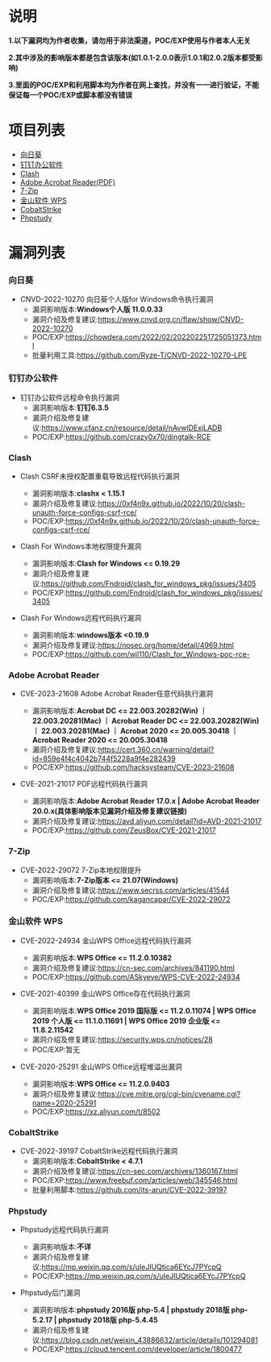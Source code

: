 # 说明
**1.以下漏洞均为作者收集，请勿用于非法渠道，POC/EXP使用与作者本人无关**

**2.其中涉及的影响版本都是包含该版本(如1.0.1-2.0.0表示1.0.1和2.0.2版本都受影响)**

**3.里面的POC/EXP和利用脚本均为作者在网上查找，并没有一一进行验证，不能保证每一个POC/EXP或脚本都没有错误**

# 项目列表

- [向日葵](#向日葵)
- [钉钉办公软件](#钉钉办公软件)
- [Clash](#Clash)
- [Adobe Acrobat Reader(PDF)](#Adobe-Acrobat-Reader)
- [7-Zip](#7-Zip)
- [金山软件 WPS](#金山软件-WPS)
- [CobaltStrike](#CobaltStrike)
- [Phpstudy](#Phpstudy)

# 漏洞列表


### 向日葵
- CNVD-2022-10270 向日葵个人版for Windows命令执行漏洞
  - 漏洞影响版本:**Windows个人版 11.0.0.33**
  - 漏洞介绍及修复建议:https://www.cnvd.org.cn/flaw/show/CNVD-2022-10270
  - POC/EXP:https://chowdera.com/2022/02/202202251725051373.html
  - 批量利用工具:https://github.com/Ryze-T/CNVD-2022-10270-LPE

### 钉钉办公软件
- 钉钉办公软件远程命令执行漏洞
  - 漏洞影响版本:**钉钉6.3.5**
  - 漏洞介绍及修复建议:https://www.cfanz.cn/resource/detail/nAvwlDExjLADB
  - POC/EXP:https://github.com/crazy0x70/dingtalk-RCE

### Clash
- Clash CSRF未授权配置重载导致远程代码执行漏洞
  - 漏洞影响版本:**clashx < 1.15.1**
  - 漏洞介绍及修复建议:https://0xf4n9x.github.io/2022/10/20/clash-unauth-force-configs-csrf-rce/
  - POC/EXP:https://0xf4n9x.github.io/2022/10/20/clash-unauth-force-configs-csrf-rce/

- Clash For Windows本地权限提升漏洞
  - 漏洞影响版本:**Clash for Windows <= 0.19.29**
  - 漏洞介绍及修复建议:https://github.com/Fndroid/clash_for_windows_pkg/issues/3405
  - POC/EXP:https://github.com/Fndroid/clash_for_windows_pkg/issues/3405

- Clash For Windows远程代码执行漏洞
  - 漏洞影响版本:**windows版本 <0.19.9**
  - 漏洞介绍及修复建议:https://nosec.org/home/detail/4969.html
  - POC/EXP:https://github.com/wjl110/Clash_for_Windows-poc-rce-

### Adobe Acrobat Reader
- CVE-2023-21608 Adobe Acrobat Reader任意代码执行漏洞
  - 漏洞影响版本:**Acrobat DC	<= 22.003.20282(Win) ｜ 22.003.20281(Mac) ｜ Acrobat Reader DC	<= 22.003.20282(Win) ｜ 22.003.20281(Mac) ｜ Acrobat 2020	<= 20.005.30418 ｜ Acrobat Reader 2020	<= 20.005.30418**
  - 漏洞介绍及修复建议:https://cert.360.cn/warning/detail?id=859e4f4c4042b744f5228a9f4e282439
  - POC/EXP:https://github.com/hacksysteam/CVE-2023-21608

- CVE-2021-21017 PDF远程代码执行漏洞
  - 漏洞影响版本:**Adobe Acrobat Reader 17.0.x | Adobe Acrobat Reader 20.0.x(具体影响版本见漏洞介绍及修复建议链接)**
  - 漏洞介绍及修复建议:https://avd.aliyun.com/detail?id=AVD-2021-21017
  - POC/EXP:https://github.com/ZeusBox/CVE-2021-21017

### 7-Zip
- CVE-2022-29072 7-Zip本地权限提升
  - 漏洞影响版本:**7-Zip版本 <= 21.07(Windows)**
  - 漏洞介绍及修复建议:https://www.secrss.com/articles/41544
  - POC/EXP:https://github.com/kagancapar/CVE-2022-29072

### 金山软件 WPS
- CVE-2022-24934 金山WPS Office远程代码执行漏洞
  - 漏洞影响版本:**WPS Office <= 11.2.0.10382**
  - 漏洞介绍及修复建议:https://cn-sec.com/archives/841190.html
  - POC/EXP:https://github.com/ASkyeye/WPS-CVE-2022-24934

- CVE-2021-40399 金山WPS Office存在代码执行漏洞
  - 漏洞影响版本:**WPS Office 2019 国际版 <= 11.2.0.11074 | WPS Office 2019 个人版 <= 11.1.0.11691 | WPS Office 2019 企业版 <= 11.8.2.11542**
  - 漏洞介绍及修复建议:https://security.wps.cn/notices/28
  - POC/EXP:暂无

- CVE-2020-25291 金山WPS Office远程堆溢出漏洞
  - 漏洞影响版本:**WPS Office <= 11.2.0.9403**
  - 漏洞介绍及修复建议:https://cve.mitre.org/cgi-bin/cvename.cgi?name=2020-25291
  - POC/EXP:https://xz.aliyun.com/t/8502

### CobaltStrike
- CVE-2022-39197 CobaltStrike远程代码执行漏洞
  - 漏洞影响版本:**CobaltStrike < 4.7.1**
  - 漏洞介绍及修复建议:https://cn-sec.com/archives/1360167.html
  - POC/EXP:https://www.freebuf.com/articles/web/345546.html
  - 批量利用脚本:https://github.com/its-arun/CVE-2022-39197

### Phpstudy
- Phpstudy远程代码执行漏洞
  - 漏洞影响版本:**不详**
  - 漏洞介绍及修复建议:https://mp.weixin.qq.com/s/uIeJIUQtica6EYcJ7PYcpQ
  - POC/EXP:https://mp.weixin.qq.com/s/uIeJIUQtica6EYcJ7PYcpQ

- Phpstudy后门漏洞
  - 漏洞影响版本:**phpstudy 2016版 php-5.4 | phpstudy 2018版 php-5.2.17 | phpstudy 2018版 php-5.4.45**
  - 漏洞介绍及修复建议:https://blog.csdn.net/weixin_43886632/article/details/101294081
  - POC/EXP:https://cloud.tencent.com/developer/article/1800477
